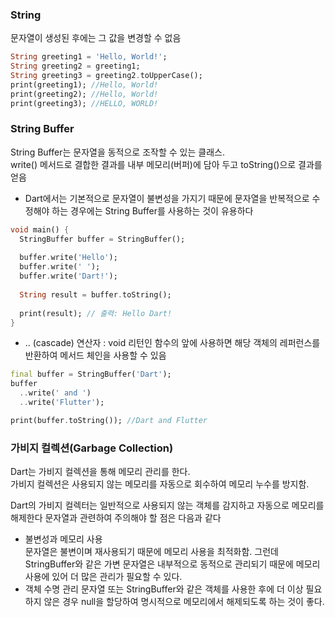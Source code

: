 ### String 
문자열이 생성된 후에는 그 값을 변경할 수 없음 

```dart 
String greeting1 = 'Hello, World!';
String greeting2 = greeting1;
String greeting3 = greeting2.toUpperCase();
print(greeting1); //Hello, World!
print(greeting2); //Hello, World!
print(greeting3); //HELLO, WORLD!
````  

### String Buffer
String Buffer는 문자열을 동적으로 조작할 수 있는 클래스.  
write() 메서드로 결합한 결과를 내부 메모리(버퍼)에 담아 두고 toString()으로 결과를 얻음  
- Dart에서는 기본적으로 문자열이 불변성을 가지기 때문에 문자열을 반복적으로 수정해야 하는 경우에는 String Buffer를 사용하는 것이 유용하다 
```dart 
void main() {
  StringBuffer buffer = StringBuffer();
  
  buffer.write('Hello');
  buffer.write(' ');
  buffer.write('Dart!');
  
  String result = buffer.toString();
  
  print(result); // 출력: Hello Dart!
}
```
- .. (cascade) 연산자 : void 리턴인 함수의 앞에 사용하면 해당 객체의 레퍼런스를 반환하여 메서드 체인을 사용할 수 있음 
```dart
final buffer = StringBuffer('Dart');
buffer
  ..write(' and ')
  ..write('Flutter');

print(buffer.toString()); //Dart and Flutter
```

### 가비지 컬렉션(Garbage Collection) 
Dart는 가비지 컬렉션을 통해 메모리 관리를 한다.  
가비지 컬렉션은 사용되지 않는 메모리를 자동으로 회수하여 메모리 누수를 방지함.  

Dart의 가비지 컬렉터는 일반적으로 사용되지 않는 객체를 감지하고 자동으로 메모리를 해제한다 문자열과 관련하여 주의해야 할 점은 다음과 같다
- 불변성과 메모리 사용  
   문자열은 불변이며 재사용되기 때문에 메모리 사용을 최적화함. 
   그런데 StringBuffer와 같은 가변 문자열은 내부적으로 동적으로 관리되기 때문에 메모리 사용에 있어 더 많은 관리가 필요할 수 있다.
- 객체 수명 관리 
  문자열 또는 StringBuffer와 같은 객체를 사용한 후에 더 이상 필요하지 않은 경우 null을 할당하여 명시적으로 메모리에서 해제되도록 하는 것이 좋다.

